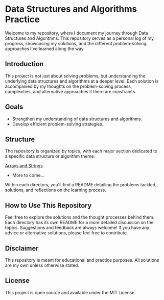 # Data Structures and Algorithms Practice

Welcome to my repository, where I document my journey through Data Structures and Algorithms. This repository serves as a personal log of my progress, showcasing my solutions, and the different problem-solving approaches I've learned along the way.

## Introduction

This project is not just about solving problems, but understanding the underlying data structures and algorithms at a deeper level. Each solution is accompanied by my thoughts on the problem-solving process, complexities, and alternative approaches if there are constraints. 

## Goals

- Strengthen my understanding of data structures and algorithms.
- Develop efficient problem-solving strategies.

## Structure

The repository is organized by topics, with each major section dedicated to a specific data structure or algorithm theme:

[Arrays and Strings](tree/main/arrays_and_strings)
- More to come...

Within each directory, you'll find a README detailing the problems tackled, solutions, and reflections on the learning process.

## How to Use This Repository

Feel free to explore the solutions and the thought processes behind them. Each directory has its own README for a more detailed discussion on the topics.
Suggestions and feedback are always welcome! If you have any advice or alternative solutions, please feel free to contribute.

## Disclaimer

This repository is meant for educational and practice purposes. All solutions are my own unless otherwise stated.

## License

This project is open source and available under the MIT License.
